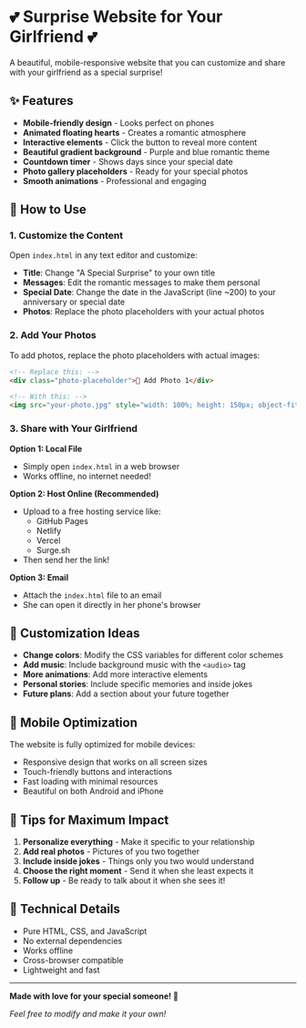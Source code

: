 # 💕 Surprise Website for Your Girlfriend 💕

A beautiful, mobile-responsive website that you can customize and share with your girlfriend as a special surprise!

## ✨ Features

- **Mobile-friendly design** - Looks perfect on phones
- **Animated floating hearts** - Creates a romantic atmosphere
- **Interactive elements** - Click the button to reveal more content
- **Beautiful gradient background** - Purple and blue romantic theme
- **Countdown timer** - Shows days since your special date
- **Photo gallery placeholders** - Ready for your special photos
- **Smooth animations** - Professional and engaging

## 🚀 How to Use

### 1. Customize the Content

Open `index.html` in any text editor and customize:

- **Title**: Change "A Special Surprise" to your own title
- **Messages**: Edit the romantic messages to make them personal
- **Special Date**: Change the date in the JavaScript (line ~200) to your anniversary or special date
- **Photos**: Replace the photo placeholders with your actual photos

### 2. Add Your Photos

To add photos, replace the photo placeholders with actual images:

```html
<!-- Replace this: -->
<div class="photo-placeholder">📸 Add Photo 1</div>

<!-- With this: -->
<img src="your-photo.jpg" style="width: 100%; height: 150px; object-fit: cover; border-radius: 10px;">
```

### 3. Share with Your Girlfriend

**Option 1: Local File**
- Simply open `index.html` in a web browser
- Works offline, no internet needed!

**Option 2: Host Online (Recommended)**
- Upload to a free hosting service like:
  - GitHub Pages
  - Netlify
  - Vercel
  - Surge.sh
- Then send her the link!

**Option 3: Email**
- Attach the `index.html` file to an email
- She can open it directly in her phone's browser

## 🎨 Customization Ideas

- **Change colors**: Modify the CSS variables for different color schemes
- **Add music**: Include background music with the `<audio>` tag
- **More animations**: Add more interactive elements
- **Personal stories**: Include specific memories and inside jokes
- **Future plans**: Add a section about your future together

## 📱 Mobile Optimization

The website is fully optimized for mobile devices:
- Responsive design that works on all screen sizes
- Touch-friendly buttons and interactions
- Fast loading with minimal resources
- Beautiful on both Android and iPhone

## 💝 Tips for Maximum Impact

1. **Personalize everything** - Make it specific to your relationship
2. **Add real photos** - Pictures of you two together
3. **Include inside jokes** - Things only you two would understand
4. **Choose the right moment** - Send it when she least expects it
5. **Follow up** - Be ready to talk about it when she sees it!

## 🔧 Technical Details

- Pure HTML, CSS, and JavaScript
- No external dependencies
- Works offline
- Cross-browser compatible
- Lightweight and fast

---

**Made with love for your special someone! 💖**

*Feel free to modify and make it your own!*
